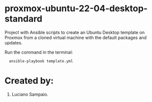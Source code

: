 # proxmox-ubuntu-22-04-desktop-standard
Project with Ansible scripts to create an Ubuntu Desktop template on Proxmox from a cloned virtual machine with the default packages and updates.

Run the command in the terminal:
```bash
  ansible-playbook template.yml
```

# Created by: 

1. Luciano Sampaio.
